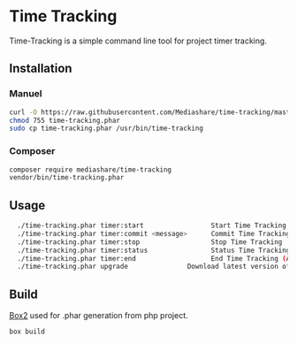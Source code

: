 # Time Tracking
Time-Tracking is a simple command line tool for project timer tracking.
## Installation
### Manuel
```bash
curl -O https://raw.githubusercontent.com/Mediashare/time-tracking/master/time-tracking.phar
chmod 755 time-tracking.phar
sudo cp time-tracking.phar /usr/bin/time-tracking
```
### Composer
```bash
composer require mediashare/time-tracking
vendor/bin/time-tracking.phar
```
## Usage
```bash
  ./time-tracking.phar timer:start                 Start Time Tracking
  ./time-tracking.phar timer:commit <message>      Commit Time Tracking
  ./time-tracking.phar timer:stop                  Stop Time Tracking
  ./time-tracking.phar timer:status                Status Time Tracking
  ./time-tracking.phar timer:end                   End Time Tracking (Archive session)
  ./time-tracking.phar upgrade               Download latest version of Time Tracking
```
## Build
[Box2](https://github.com/box-project/box2) used for .phar generation from php project. 
```bash
box build
```
